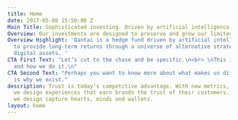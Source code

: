 ```yaml
---
title: Home
date: 2017-05-08 15:50:00 Z
Main Title: Sophisticated investing. Driven by artificial intelligence.
Overview: Our investments are designed to preserve and grow our limited partners capital
Overview Highlight: 'Qantai is a hedge fund driven by artificial intelligence seeking
  to provide long-term returns through a universe of alternative strategies and emerging
  digital assets. '
CTA First Text: "Let’s cut to the chase and be specific.\n<br> \nThis is what we do
  and how we do it.\n"
CTA Second Text: "Perhaps you want to know more about what makes us different. \n<br>\nThis
  is why we exist."
description: Trust is today’s competitive advantage. With new metrics, tools and approaches
  we design experiences that earn brands the trust of their customers. The experiences
  we design capture hearts, minds and wallets.
layout: home
---
```


